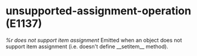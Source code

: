 # unsupported-assignment-operation (E1137)

*%r does not support item assignment* Emitted when an object does not
support item assignment (i.e. doesn't define \_\_setitem\_\_ method).
